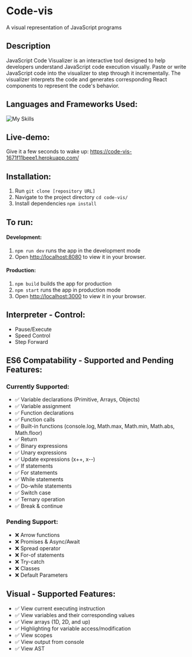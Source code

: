 # Code-vis
A visual representation of JavaScript programs

## Description
JavaScript Code Visualizer is an interactive tool designed to help developers understand JavaScript code execution visually. Paste or write JavaScript code into the visualizer to step through it incrementally. The visualizer interprets the code and generates corresponding React components to represent the code's behavior.

## Languages and Frameworks Used:
![My Skills](https://skillicons.dev/icons?i=js,html,css,react,webpack)

## Live-demo:
Give it a few seconds to wake up: https://code-vis-1671f11beee1.herokuapp.com/

## Installation:
1. Run `git clone [repository URL]`
2. Navigate to the project directory `cd code-vis/`
3. Install dependencies `npm install`

## To run:
#### Development:
1. `npm run dev` runs the app in the development mode
2. Open [http://localhost:8080](http://localhost:8080) to view it in your browser.
#### Production:
1. `npm build` builds the app for production
2. `npm start` runs the app in production mode
3. Open [http://localhost:3000](http://localhost:3000) to view it in your browser.

## Interpreter - Control:
- Pause/Execute
- Speed Control
- Step Forward

## ES6 Compatability - Supported and Pending Features:
### Currently Supported:
- ✅ Variable declarations (Primitive, Arrays, Objects)
- ✅ Variable assignment
- ✅ Function declarations
- ✅ Function calls
- ✅ Built-in functions (console.log, Math.max, Math.min, Math.abs, Math.floor)
- ✅ Return
- ✅ Binary expressions
- ✅ Unary expressions
- ✅ Update expressions (x++, x--)
- ✅ If statements
- ✅ For statements
- ✅ While statements
- ✅ Do-while statements
- ✅ Switch case
- ✅ Ternary operation
- ✅ Break & continue
### Pending Support:
- ❌ Arrow functions
- ❌ Promises & Async/Await
- ❌ Spread operator
- ❌ For-of statements
- ❌ Try-catch
- ❌ Classes
- ❌ Default Parameters

## Visual - Supported Features:
- ✅ View current executing instruction
- ✅ View variables and their corresponding values
- ✅ View arrays (1D, 2D, and up)
- ✅ Highlighting for variable access/modification
- ✅ View scopes
- ✅ View output from console
- ✅ View AST
